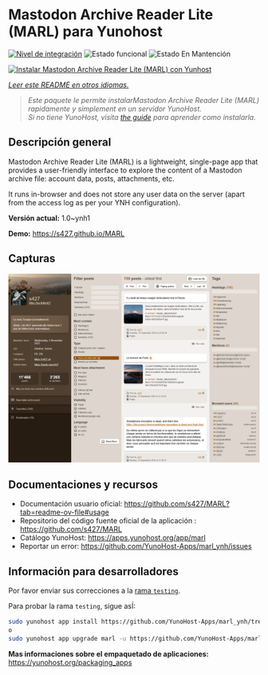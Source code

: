 <!--
Este archivo README esta generado automaticamente<https://github.com/YunoHost/apps/tree/master/tools/readme_generator>
No se debe editar a mano.
-->

# Mastodon Archive Reader Lite (MARL) para Yunohost

[![Nivel de integración](https://apps.yunohost.org/badge/integration/marl)](https://ci-apps.yunohost.org/ci/apps/marl/)
![Estado funcional](https://apps.yunohost.org/badge/state/marl)
![Estado En Mantención](https://apps.yunohost.org/badge/maintained/marl)

[![Instalar Mastodon Archive Reader Lite (MARL) con Yunhost](https://install-app.yunohost.org/install-with-yunohost.svg)](https://install-app.yunohost.org/?app=marl)

*[Leer este README en otros idiomas.](./ALL_README.md)*

> *Este paquete le permite instalarMastodon Archive Reader Lite (MARL) rapidamente y simplement en un servidor YunoHost.*  
> *Si no tiene YunoHost, visita [the guide](https://yunohost.org/install) para aprender como instalarla.*

## Descripción general

Mastodon Archive Reader Lite (MARL) is a lightweight, single-page app that provides a user-friendly interface to explore the content of a Mastodon archive file: account data, posts, attachments, etc.

It runs in-browser and does not store any user data on the server (apart from the access log as per your YNH configuration).


**Versión actual:** 1.0~ynh1

**Demo:** <https://s427.github.io/MARL>

## Capturas

![Captura de Mastodon Archive Reader Lite (MARL)](./doc/screenshots/marl_ynh.png)

## Documentaciones y recursos

- Documentación usuario oficial: <https://github.com/s427/MARL?tab=readme-ov-file#usage>
- Repositorio del código fuente oficial de la aplicación : <https://github.com/s427/MARL>
- Catálogo YunoHost: <https://apps.yunohost.org/app/marl>
- Reportar un error: <https://github.com/YunoHost-Apps/marl_ynh/issues>

## Información para desarrolladores

Por favor enviar sus correcciones a la [rama `testing`](https://github.com/YunoHost-Apps/marl_ynh/tree/testing).

Para probar la rama `testing`, sigue asÍ:

```bash
sudo yunohost app install https://github.com/YunoHost-Apps/marl_ynh/tree/testing --debug
o
sudo yunohost app upgrade marl -u https://github.com/YunoHost-Apps/marl_ynh/tree/testing --debug
```

**Mas informaciones sobre el empaquetado de aplicaciones:** <https://yunohost.org/packaging_apps>

